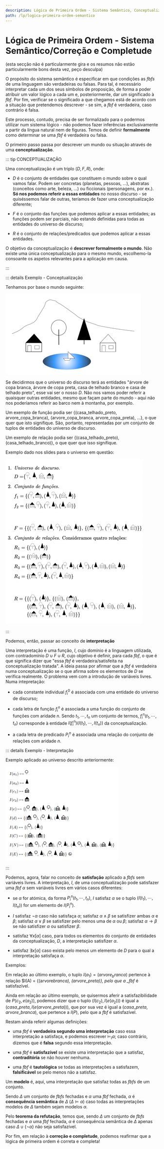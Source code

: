 ```yaml
---
description: Lógica de Primeira Ordem - Sistema Semântico, Conceptualização, Atribuição, Satusfação, Conceitos relacionados a fórmulas, Correção e Completude
path: /lp/logica-primeira-ordem-semantico
---
```


# Lógica de Primeira Ordem - Sistema Semântico/Correção e Completude

(esta secção não é particularmente gira e os resumos não estão particularmente bons desta vez, peço desculpa)

O propósito do sistema semântico é especificar em que condições as _fbfs_ de uma linguagem são verdadeiras ou falsas. Para tal, é necessário interpretar cada um dos seus símbolos de proposição, de forma a poder atribuir um valor lógico a cada um e, posteriormente, dar um significado à _fbf_. Por fim, verificar se o significado a que chegamos está de acordo com a situação que pretendemos descrever - se sim, a _fbf_ é verdadeira, caso contrário é falsa.

Este processo, contudo, precisa de ser formalizado para o podermos utilizar num sistema lógico - não podemos fazer inferências exclusivamente a partir da língua natural nem de figuras. Temos de definir **formalmente** como determinar se uma _fbf_ é verdadeira ou falsa.

O primeiro passo passa por descrever um mundo ou situação através de uma **conceptualização**.

::: tip CONCEPTUALIZAÇÃO

Uma conceptualização é um triplo $(D, F, R)$, onde:

- $D$ é o conjunto de entidades que constituem o mundo sobre o qual vamos falar. Podem ser concretas (planetas, pessoas, ...), abstratas (conceitos como arte, beleza, ...) ou ficcionais (personagens, por ex.). **Só nos podemos referir a essas entidades** no nosso discurso - se quiséssemos falar de outras, teríamos de fazer uma conceptualização diferente;

- $F$ é o conjunto das funções que podemos aplicar a essas entidades; as funções podem ser parciais, não estando definidas para todas as entidades do universo de discurso;

- $R$ é o conjunto de relações/predicados que podemos aplicar a essas entidades.

O objetivo da conceptualização é **descrever formalmente o mundo**. Não existe uma única conceptualização para o mesmo mundo, escolhemo-la consoante os aspetos relevantes para a aplicação em causa.

:::

::: details Exemplo - Conceptualização

Tenhamos por base o mundo seguinte:

![Mundo](./assets/0014-mundo-concept.png)

Se decidirmos que o universo do discurso terá as entidades "árvore de copa branca, árvore de copa preta, casa de telhado branco e casa de telhado preto", esse vai ser o nosso $D$. Não nos vamos poder referir a quaisquer outras entidades, mesmo que façam parte do mundo - aqui não nos poderíamos referir ao barco nem à montanha, por exemplo.

Um exemplo de função podia ser {(casa_telhado_preto, arvore_copa_branca), (arvore_copa_branca, arvore_copa_preta), ...}, o que quer que isto signifique. São, portanto, representadas por um conjunto de tuplos de entidades do universo de discurso.

Um exemplo de relação podia ser {(casa_telhado_preto), (casa_telhado_branco)}, o que quer que isso signifique.

Exemplo dado nos slides para o universo em questão:

![Conceptualização - Universo](./assets/0014-concept-2.png)

:::

Podemos, então, passar ao conceito de **interpretação**

Uma interpretação é uma função, $I$, cujo domínio é a linguagem utilizada, com contradomínio $D \cup F \cup R$, cujo objetivo é definir, para cada _fbf_, o que é que significa dizer que "essa _fbf_ é verdadeira/satisfeita na conceptualização tratada". A ideia passa por afirmar que a _fbf_ é verdadeira numa conceptualização se o que afirma sobre os elementos de $D$ se verifica realmente. O problema vem com a introdução de variáveis livres. Numa intepretação:

- cada constante individual $f^{0}_{i}$ é associada com uma entidade do universo de discurso;

- cada letra de função $f^{n}_{i}$ é associada a uma função do conjunto de funções com aridade $n$. Sendo $t_{1}, \cdots, t_{n}$ um conjunto de termos, $f^{n}_{i}(t_{1}, \cdots, t_{n})$ corresponde à entidade $I(f_{i}^{n})(I(t_{1}), \cdots, I(t_{n}))$ da conceptualização.

- a cada letra de predicado $P_{i}^{n}$ é associada uma relação do conjunto de relações com aridade $n$.

::: details Exemplo - Interpretação

Exemplo aplicado ao universo descrito anteriormente:

![Interpretação](./assets/0014-interp.png)

:::

Podemos, agora, falar no conceito de **satisfação** aplicado a _fbfs_ sem variáveis livres. A interpretação, $I$, de uma conceptualização pode satisfazer uma _fbf_ $\alpha$ sem variáveis livres em vários casos diferentes:

- se $\alpha$ for atómica, da forma $P_i^n(t_1, \cdots, t_n)$, $I$ satisfaz $\alpha$ se o tuplo $(I(t_1), \cdots , I(t_n))$ for um elemento de $I(P_i^n)$.

- $I$ satisfaz $\neg \alpha$ caso não satisfaça $\alpha$; satisfaz $\alpha \wedge \beta$ se satisfizer ambas $\alpha$ e $\beta$; satisfaz $\alpha \vee \beta$ se satisfizer pelo menos uma de $\alpha$ ou $\beta$; satisfaz $\alpha \to \beta$ se não satisfizer $\alpha$ ou satisfizer $\beta$.

- satisfaz $\forall x[\alpha]$ caso, para todos os elementos do conjunto de entidades da conceptualização, $D$, a interpretação satisfizer $\alpha$.

- satisfaz $\exists x[\alpha]$ caso exista pelo menos um elemento de $D$ para o qual a interpretação satisfaça $\alpha$.

Exemplos:

Em relação ao último exemplo, o tuplo $I(a_1) = (arvore_branca)$ pertence à relação $I(A) = \{(arvore*branca), (arvore_preta)\}, pelo que a \_fbf* é satisfazível.

Ainda em relação ao último exemplo, se quisermos aferir a satisfazibilidade de $P(c_2, e(a_2))$, podemos dizer que o tuplo $(I(c_2), I(e(a_2)))$ é igual a $(casa\_preta, I(e(arvore\_preta)))$, que por sua vez é igual a $(casa\_preta, arvore\_branca)$, que pertence a $I(P)$, pelo que a _fbf_ é satisfazível.

Restam ainda referir algumas definições:

- uma _fbf_ é **verdadeira segundo uma interpretação** caso essa interpretação a satisfaça, e podemos escrever $\models_I \alpha$; caso contrário, dizemos que é **falsa** segundo essa interpretação.

- uma _fbf_ é **satisfazível** se existe uma interpretação que a satisfaz, **contraditória** se não houver nenhuma.

- uma _fbf_ é **tautológica** se todas as interpretações a satisfazem, **falsificável** se pelo menos não a satisfaz.

Um **modelo** é, aqui, uma interpretação que satisfaz todas as _fbfs_ de um conjunto.

Sendo $\Delta$ um conjunto de _fbfs_ fechadas e $\alpha$ uma _fbf_ fechada, $\alpha$ é **consequência semântica** de $\Delta$ ($\Delta \models \alpha$) caso todas as interpretações modelos de $\Delta$ também sejam modelos $\alpha$.

Pelo **teorema da refutação**, temos que, sendo $\Delta$ um conjunto de _fbfs_ fechadas e $\alpha$ uma _fbf_ fechada, $\alpha$ é consequência semântica de $\Delta$ apenas caso $\Delta \cup \{\neg \alpha\}$ não seja satisfazível.

Por fim, em relação à **correção e completude**, podemos reafirmar que a lógica de primeira ordem é correta e completa!
